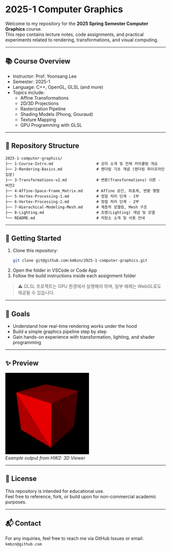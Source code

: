 # 2025-1 Computer Graphics

Welcome to my repository for the **2025 Spring Semester Computer Graphics** course.  
This repo contains lecture notes, code assignments, and practical experiments related to rendering, transformations, and visual computing.

---

## 📚 Course Overview

- Instructor: Prof. Yoonsang Lee
- Semester: 2025-1
- Language: C++, OpenGL, GLSL (and more)
- Topics include:
  - Affine Transformations
  - 2D/3D Projections
  - Rasterization Pipeline
  - Shading Models (Phong, Gouraud)
  - Texture Mapping
  - GPU Programming with GLSL

---

## 📁 Repository Structure

```plaintext
2025-1-computer-graphics/
├── 1-Course-Intro.md                   # 강의 소개 및 전체 커리큘럼 개요
├── 2-Rendering-Basics.md               # 렌더링 기초 개념 (렌더링 파이프라인 입문)
├── 3-Transformations-v2.md             # 변환(Transformations) 이론 - 버전2
├── 4-Affine-Space-Frame_Matrix.md      # Affine 공간, 좌표계, 변환 행렬
├── 5-Vertex-Processing-1.md            # 정점 처리 단계 - 1부
├── 6-Vertex-Processing-2.md            # 정점 처리 단계 - 2부
├── 7-Hierachical-Modeling-Mesh.md      # 계층적 모델링, Mesh 구조
├── 8-Lighting.md                       # 조명(Lighting) 개념 및 모델
└── README.md                           # 저장소 소개 및 사용 안내
```

---

## 🚀 Getting Started

1. Clone this repository:
   ```bash
   git clone git@github.com:kmbzn/2025-1-computer-graphics.git
   ```
2. Open the folder in VSCode or Code App
3. Follow the build instructions inside each assignment folder

> ⚠️ GLSL 프로젝트는 GPU 환경에서 실행해야 하며, 일부 예제는 WebGL로도 제공될 수 있습니다.

---

## 🧠 Goals

- Understand how real-time rendering works under the hood
- Build a simple graphics pipeline step by step
- Gain hands-on experience with transformation, lighting, and shader programming

---

## ✨ Preview

![render-example](./assets/example.png)  
*Example output from HW2: 3D Viewer*

---

## 📝 License

This repository is intended for educational use.  
Feel free to reference, fork, or build upon for non-commercial academic purposes.

---

## 📬 Contact

For any inquiries, feel free to reach me via GitHub Issues or email: `kmbzn@github.com`
